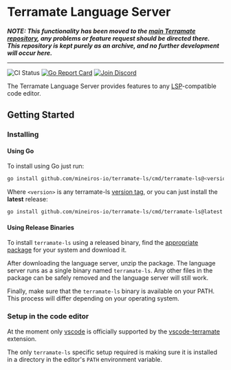 # Terramate Language Server

_**NOTE: This functionality has been moved to the [main Terramate
repository](https://github.com/terramate-io/terramate), any problems or feature
request should be directed there. This repository is kept purely as an archive,
and no further development will occur here.**_

---

![CI Status](https://github.com/mineiros-io/terramate-ls/actions/workflows/ci.yml/badge.svg)
[![Go Report Card](https://goreportcard.com/badge/github.com/mineiros-io/terramate-ls)](https://goreportcard.com/report/github.com/mineiros-io/terramate-ls)
[![Join Discord](https://img.shields.io/discord/1088753599951151154?label=Discord&logo=discord&logoColor=white)](https://terramate.io/discord)

The Terramate Language Server provides features to any [LSP](https://microsoft.github.io/language-server-protocol/)-compatible code editor.

## Getting Started

### Installing

#### Using Go

To install using Go just run:

```sh
go install github.com/mineiros-io/terramate-ls/cmd/terramate-ls@<version>
```

Where `<version>` is any terramate-ls [version tag](https://github.com/mineiros-io/terramate-ls/tags),
or you can just install the **latest** release:

```sh
go install github.com/mineiros-io/terramate-ls/cmd/terramate-ls@latest
```

#### Using Release Binaries

To install `terramate-ls` using a released binary, find the
[appropriate package](https://github.com/mineiros-io/terramate-ls/releases) for
your system and download it.

After downloading the language server, unzip the package. The
language server runs as a single binary named `terramate-ls`.
Any other files in the package can be safely removed and the language server
will still work.

Finally, make sure that the `terramate-ls` binary is available on your PATH.
This process will differ depending on your operating system.

### Setup in the code editor

At the moment only [vscode](https://code.visualstudio.com/) is officially
supported by the [vscode-terramate](https://github.com/mineiros-io/vscode-terramate)
extension.

The only `terramate-ls` specific setup required is making sure it is installed in a
directory in the editor's `PATH` environment variable.
